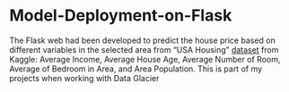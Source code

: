 # Model-Deployment-on-Flask

The Flask web had been developed to predict the house price based on different variables in the selected area from “USA Housing” [dataset](https://www.kaggle.com/aariyan101/usa-housingcsv) from Kaggle: Average Income, Average House Age, Average Number of Room, Average  of Bedroom in Area, and Area Population. This is part of my projects when working with Data Glacier
